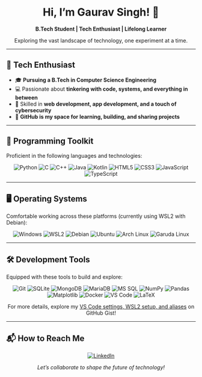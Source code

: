 <h1 align="center">
  Hi, I’m Gaurav Singh! 🚀
</h1>

<p align="center">
  <strong>B.Tech Student | Tech Enthusiast | Lifelong Learner</strong>
</p>

<p align="center">
  Exploring the vast landscape of technology, one experiment at a time.
</p>

---

## 🌌 Tech Enthusiast

- 🎓 **Pursuing a B.Tech in Computer Science Engineering**  
- 💻 Passionate about **tinkering with code, systems, and everything in between**  
- 🌟 Skilled in **web development, app development, and a touch of cybersecurity**  
- 📂 **GitHub is my space for learning, building, and sharing projects**  

---

## 💾 Programming Toolkit

Proficient in the following languages and technologies:

<p align="center">
  <img src="https://img.shields.io/badge/Python-3776AB?style=for-the-badge&logo=python&logoColor=white" alt="Python" />
  <img src="https://img.shields.io/badge/C-00599C?style=for-the-badge&logo=c&logoColor=white" alt="C" />
  <img src="https://img.shields.io/badge/C++-00599C?style=for-the-badge&logo=cplusplus&logoColor=white" alt="C++" />
  <img src="https://img.shields.io/badge/Java-007396?style=for-the-badge&logo=java&logoColor=white" alt="Java" />
  <img src="https://img.shields.io/badge/Kotlin-7F52FF?style=for-the-badge&logo=kotlin&logoColor=white" alt="Kotlin" />
  <img src="https://img.shields.io/badge/HTML5-E34F26?style=for-the-badge&logo=html5&logoColor=white" alt="HTML5" />
  <img src="https://img.shields.io/badge/CSS3-1572B6?style=for-the-badge&logo=css3&logoColor=white" alt="CSS3" />
  <img src="https://img.shields.io/badge/JavaScript-F7DF1E?style=for-the-badge&logo=javascript&logoColor=black" alt="JavaScript" />
  <img src="https://img.shields.io/badge/TypeScript-3178C6?style=for-the-badge&logo=typescript&logoColor=white" alt="TypeScript" />
</p>

---

## 🖥️ Operating Systems

Comfortable working across these platforms (currently using WSL2 with Debian):

<p align="center">
  <img src="https://img.shields.io/badge/Windows-0078D6?style=for-the-badge&logo=windows&logoColor=white" alt="Windows" />
  <img src="https://img.shields.io/badge/WSL2-0A3050?style=for-the-badge&logo=linux&logoColor=white" alt="WSL2" />
  <img src="https://img.shields.io/badge/Debian-A81D33?style=for-the-badge&logo=debian&logoColor=white" alt="Debian" />
  <img src="https://img.shields.io/badge/Ubuntu-E95420?style=for-the-badge&logo=ubuntu&logoColor=white" alt="Ubuntu" />
  <img src="https://img.shields.io/badge/Arch%20Linux-1793D1?style=for-the-badge&logo=archlinux&logoColor=white" alt="Arch Linux" />
  <img src="https://img.shields.io/badge/Garuda%20Linux-FF5733?style=for-the-badge&logo=linux&logoColor=white" alt="Garuda Linux" />
</p>

---

## 🛠️ Development Tools

Equipped with these tools to build and explore:

<p align="center">
  <img src="https://img.shields.io/badge/Git-F05032?style=for-the-badge&logo=git&logoColor=white" alt="Git" />
  <img src="https://img.shields.io/badge/SQLite-003B57?style=for-the-badge&logo=sqlite&logoColor=white" alt="SQLite" />
  <img src="https://img.shields.io/badge/MongoDB-47A248?style=for-the-badge&logo=mongodb&logoColor=white" alt="MongoDB" />
  <img src="https://img.shields.io/badge/MariaDB-003545?style=for-the-badge&logo=mariadb&logoColor=white" alt="MariaDB" />
  <img src="https://img.shields.io/badge/MS%20SQL-CC2927?style=for-the-badge&logo=microsoftsqlserver&logoColor=white" alt="MS SQL" />
  <img src="https://img.shields.io/badge/NumPy-013243?style=for-the-badge&logo=numpy&logoColor=white" alt="NumPy" />
  <img src="https://img.shields.io/badge/Pandas-150458?style=for-the-badge&logo=pandas&logoColor=white" alt="Pandas" />
  <img src="https://img.shields.io/badge/Matplotlib-11557C?style=for-the-badge&logo=python&logoColor=white" alt="Matplotlib" />
  <img src="https://img.shields.io/badge/Docker-2496ED?style=for-the-badge&logo=docker&logoColor=white" alt="Docker" />
  <img src="https://img.shields.io/badge/VS%20Code-007ACC?style=for-the-badge&logo=visualstudiocode&logoColor=white" alt="VS Code" />
  <img src="https://img.shields.io/badge/LaTeX-008080?style=for-the-badge&logo=latex&logoColor=white" alt="LaTeX" />
</p>

<p align="center">
  For more details, explore my <a href="https://gist.github.com/gauravsingh-02">VS Code settings, WSL2 setup, and aliases</a> on GitHub Gist!
</p>

---

## 📬 How to Reach Me

<p align="center">
  <a href="https://www.linkedin.com/in/gaurav-singh-com">
    <img src="https://img.shields.io/badge/Gaurav%20Singh-0077B5?style=for-the-badge&logo=linkedin&logoColor=white" alt="LinkedIn" />
  </a>
</p>

<p align="center">
  <em>Let’s collaborate to shape the future of technology!</em>
</p>
